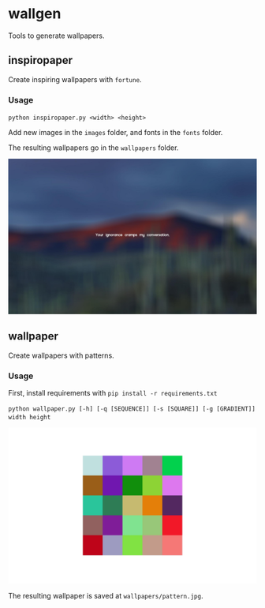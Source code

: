 # wallgen
Tools to generate wallpapers.

## inspiropaper
Create inspiring wallpapers with `fortune`.

### Usage
`python inspiropaper.py <width> <height>`

Add new images in the `images` folder, and fonts in the `fonts` folder.

The resulting wallpapers go in the `wallpapers` folder.

![example image](./wallpapers/your_ignorance_cramps_my_moon2.0-bold.jpg)

## wallpaper
Create wallpapers with patterns.

### Usage
First, install requirements with `pip install -r requirements.txt`

`python wallpaper.py [-h] [-q [SEQUENCE]] [-s [SQUARE]] [-g [GRADIENT]] width height`

![example image](./wallpapers/pattern.jpg)

The resulting wallpaper is saved at `wallpapers/pattern.jpg`.
